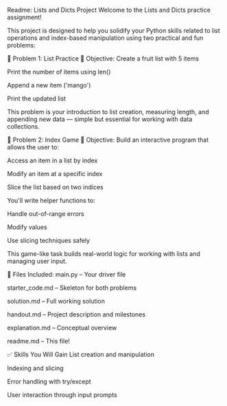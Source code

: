 Readme: Lists and Dicts Project
Welcome to the Lists and Dicts practice assignment!

This project is designed to help you solidify your Python skills related to list operations and index-based manipulation using two practical and fun problems:

🥭 Problem 1: List Practice
🎯 Objective:
Create a fruit list with 5 items

Print the number of items using len()

Append a new item ('mango')

Print the updated list

This problem is your introduction to list creation, measuring length, and appending new data — simple but essential for working with data collections.

🧩 Problem 2: Index Game
🎯 Objective:
Build an interactive program that allows the user to:

Access an item in a list by index

Modify an item at a specific index

Slice the list based on two indices

You'll write helper functions to:

Handle out-of-range errors

Modify values

Use slicing techniques safely

This game-like task builds real-world logic for working with lists and managing user input.

📂 Files Included:
main.py – Your driver file

starter_code.md – Skeleton for both problems

solution.md – Full working solution

handout.md – Project description and milestones

explanation.md – Conceptual overview

readme.md – This file!

✅ Skills You Will Gain
List creation and manipulation

Indexing and slicing

Error handling with try/except

User interaction through input prompts

